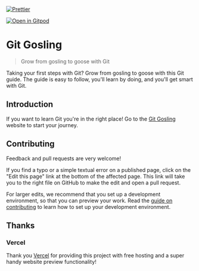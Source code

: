 [![Prettier](https://github.com/HonkingGoose/git-gosling/actions/workflows/prettier.yml/badge.svg)](https://github.com/HonkingGoose/git-gosling/actions/workflows/prettier.yml)

[![Open in Gitpod](https://gitpod.io/button/open-in-gitpod.svg)](https://gitpod.io/#https://github.com/HonkingGoose/git-gosling)

# Git Gosling

> Grow from gosling to goose with Git

Taking your first steps with Git?
Grow from gosling to goose with this Git guide.
The guide is easy to follow, you'll learn by doing, and you'll get smart with Git.

## Introduction

If you want to learn Git you're in the right place!
Go to the [Git Gosling](https://git-gosling.vercel.app/) website to start your journey.

## Contributing

Feedback and pull requests are very welcome!

If you find a typo or a simple textual error on a published page, click on the "Edit this page" link at the bottom of the affected page.
This link will take you to the right file on GitHub to make the edit and open a pull request.

For larger edits, we recommend that you set up a development environment, so that you can preview your work.
Read the [guide on contributing](.github/contributing.md) to learn how to set up your development environment.

## Thanks

### Vercel

Thank you [Vercel](https://vercel.com/) for providing this project with free hosting and a super handy website preview functionality!
